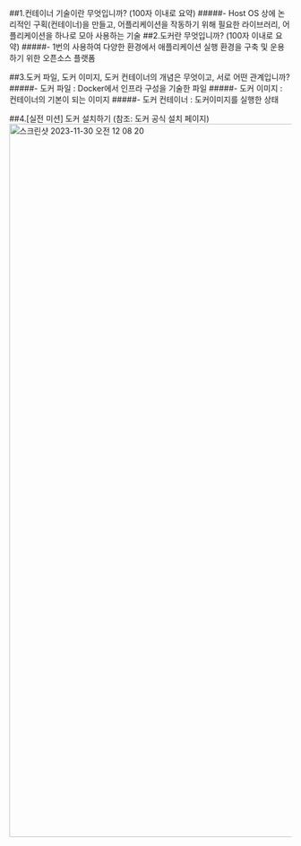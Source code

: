 


##1.컨테이너 기술이란 무엇입니까? (100자 이내로 요약)
#####- Host OS 상에 논리적인 구획(컨테이너)을 만들고, 어플리케이션을 작동하기 위해 필요한 라이브러리, 어플리케이션을 하나로 모아 사용하는 기술
##2.도커란 무엇입니까? (100자 이내로 요약)
#####- 1번의 사용하여 다양한 환경에서 애플리케이션 실행 환경을 구축 및 운용하기 위한 오픈소스 플랫폼

##3.도커 파일, 도커 이미지, 도커 컨테이너의 개념은 무엇이고, 서로 어떤 관계입니까?
#####- 도커 파일 : Docker에서 인프라 구성을 기술한 파일
#####- 도커 이미지 : 컨테이너의 기본이 되는 이미지
#####- 도커 컨테이너 : 도커이미지를 실행한 상태

##4.[실전 미션] 도커 설치하기 (참조: 도커 공식 설치 페이지)
<img width="1272" alt="스크린샷 2023-11-30 오전 12 08 20" src="https://github.com/jinsirie/TIL/assets/80724973/88ce7566-f6c2-4b04-b1ee-3c9ae17fca8a">
